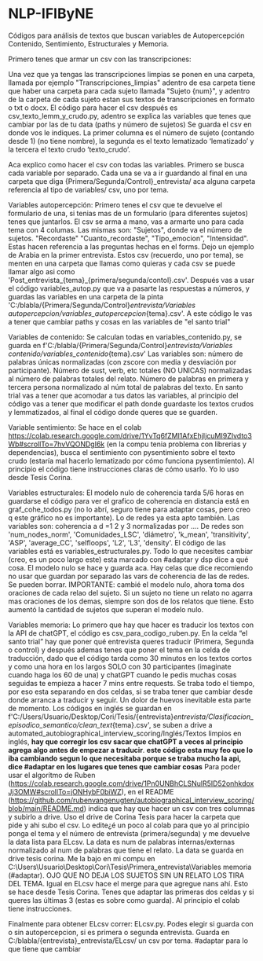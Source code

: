 # NLP-IFIByNE
Códigos para análisis de textos que buscan variables de Autopercepción Contenido, Sentimiento, Estructurales y Memoria.

Primero tenes que armar un csv con las transcripciones:

Una vez que ya tengas las transcripciones limpias se ponen en una carpeta, llamada por ejemplo "Transcripciones_limpias" adentro de esa carpeta tiene que haber una carpeta para cada sujeto llamada "Sujeto {num}", y adentro de la carpeta de cada sujeto estan sus textos de transcripciones en formato o txt o docx.
El código para hacer el csv después es csv_texto_lemm_y_crudo.py, adentro se explica las variables que tenes que cambiar por las de tu data (paths y número de sujetos)
Se guarda el csv en donde vos le indiques.
La primer columna es el número de sujeto (contando desde 1) (no tiene nombre), la segunda es el texto lematizado ‘lematizado’ y la tercera el texto crudo ‘texto_crudo’.


Aca explico como hacer el csv con todas las variables. Primero se busca cada variable por separado. Cada una se va a ir guardando al final en una carpeta que diga {Primera/Segunda/Control}_entrevista/ aca alguna carpeta referencia al tipo de variables/ csv, uno por tema. 

Variables autopercepción:
   Primero tenes el csv que te devuelve el formulario de una, si tenias mas de un formulario (para diferentes sujetos) tenes que juntarlos. El csv se arma a mano, vas a armarte uno para cada tema con 4 columas. Las mismas son: "Sujetos", donde va el número de sujetos. "Recordaste" "Cuanto_recordaste", "Tipo_emocion", "Intensidad". Estas hacen referencia a las preguntas hechas en el forms. Dejo un ejemplo de Arabia en la primer entrevista. Estos csv (recuerdo, uno por tema), se menten en una carpeta  que llamas como quieras y cada csv se puede llamar algo asi como 'Post_entrevista_{tema}_{primera/segunda/contol}.csv'. Después vas a usar el código variables_autop.py que va a pasarte las respuestas a números, y guardas las variables en una carpeta de la pinta 'C:/blabla/{Primera/Segunda/Control}_entrevista/Variables autopercepcion/variables_autopercepcion_{tema}.csv'. A este código le vas a tener que cambiar paths y cosas en las variables de "el santo trial"

   
Variables de contenido:
  Se calculan todas en variables_contenido.py, se guarda en f'C:/blabla/{Primera/Segunda/Control}_entrevista/Variables contenido/variables_contenido_{tema}.csv'
     Las variables son: número de palabras únicas normalizadas (con zscore con media y desviación por participante). Número de sust, verb, etc totales (NO UNICAS) normalizadas al número de palabras totales del relato. Número de palabras en primera y tercera persona normalizado al núm total de palabras del texto. En santo trial vas a tener que acomodar a tus datos las variables, al principio del código vas a tener que modificar el path donde guardaste los textos crudos y lemmatizados, al final el código donde queres que se guarden.
    
Variable sentimiento: 
     Se hace en el colab https://colab.research.google.com/drive/1YvTq6fZMl1AfxEhjIjcuMI9ZIvdto3Wb#scrollTo=7hvVQONDgI6k (en la compu tenia problema con librerias y dependencias), busca el sentimiento con pysentimiento sobre el texto crudo (estaría mal hacerlo lematizado por cómo funciona pysentimiento). Al principio el código tiene instrucciones claras de cómo usarlo. Yo lo uso desde Tesis Corina.

Variables estructurales:
     El modelo nulo de coherencia tarda 5/6 horas en guardarse el código para ver el grafico de coherencia en distancia está en graf_cohe_todos.py (no lo abrí, seguro tiene para adaptar cosas, pero creo q este gráfico no es importante). Lo de redes ya esta apto también.
      Las variables son: coherencia a d =1 2 y 3 normalizadas por …. De redes son 'num_nodes_norm', 'Comunidades_LSC', 'diámetro', 'k_mean', 'transitivity', 'ASP', 'average_CC', 'selfloops', 'L2', 'L3', 'density'.
El código de las variables está es variables_estructurales.py. Todo lo que necesites cambiar (creo, es un poco largo este) esta marcado con #adaptar y dsp dice a qué cosa. El modelo nulo se hace y guarda aca. Hay celas que dice recomiendo no usar que guardan por separado las vars de coherencia de las de redes. Se pueden borrar.
	IMPORTANTE: cambié el modelo nulo, ahora toma dos oraciones de cada relao del sujeto. Si un sujeto no tiene un relato no agarra mas oraciones de los demas, siempre son dos de los relatos que tiene. Esto aumentó la cantidad de sujetos que superan el modelo nulo.

Variables memoria: Lo primero que hay que hacer es traducir los textos con la API de chatGPT, el código es csv_para_codigo_ruben.py. En la celda “el santo trial” hay que poner qué entrevista queres traducir (Primera, Segunda o control) y después ademas tenes que poner el tema en la celda de traducción, dado que el código tarda como 30 minutos en los textos cortos y como una hora en los largos SOLO con 30 participantes (imaginate cuando haga los 60 de una) y chatGPT cuando le pedis muchas cosas seguidas te empieza a hacer 7 mins entre requests. Se traba todo el tiempo, por eso esta separando en dos celdas, si se traba tener que cambiar desde donde arranca a traducir y seguir. Un dolor de huevos inevitable esta parte de momento. Los códigos en inglés se guardan en f'C:/Users/Usuario/Desktop/Cori/Tesis/{entrevista}_entrevista/Clasificacion_episodico_semantico/clean_text_{tema}.csv', se suben a drive a automated_autobiographical_interview_scoring/Inglés/Textos limpios en inglés, **hay que corregir los csv sacar que chatGPT a veces al principio agrega algo antes de empezar a traducir**. 
**este código esta muy feo que lo iba cambiando segun lo que necesitaba porque se traba mucho la api, dice #adaptar en los lugares que tenes que cambiar cosas**
      Para poder usar el algorítmo de Ruben (https://colab.research.google.com/drive/1Pn0UNBhCLSNulR5ID52onhkdoxJj3OMW#scrollTo=jONHybF0biWZ), en el README (https://github.com/rubenvangenugten/autobiographical_interview_scoring/blob/main/README.md) indica que hay que hacer un csv con tres columnas y subirlo a drive. Uso el drive de Corina Tesis para hacer la carpeta que pide y ahi subo el csv. Lo edite¿é un poco al colab para que yo al principio ponga el tema y el número de entrevista (primera/segunda) y me devuelve la data lista para ELcsv. La data es num de palabras internas/externas normalizado al num de palabras que tiene el relato. La data se guarda en drive tesis corina. Me la bajo en mi compu en C:\Users\Usuario\Desktop\Cori\Tesis\Primera_entrevista\Variables memoria (#adaptar). OJO QUE NO DEJA LOS SUJETOS SIN UN RELATO LOS TIRA DEL TEMA. Igual en ELcsv hace el merge para que agregue nans ahí. Esto se hace desde Tesis Corina. Tenes que adaptar las primeras dos celdas y si queres las últimas 3 (estas es sobre como guarda). Al principio el colab tiene instrucciones.

      
Finalmente para obtener ELcsv correr: ELcsv.py. Podes elegir si guarda con o sin autopercepcion, si es primera o segunda entrevista. Guarda en C:/blabla/{entrevista}_entrevista/ELcsv/ un csv por tema. #adaptar para lo que tiene que cambiar
